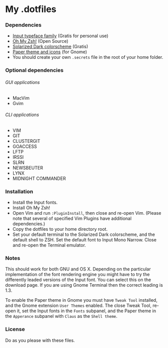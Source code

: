 My .dotfiles
============

### Dependencies ###
* [Input typeface family](http://input.fontbureau.com/) (Gratis for personal use)
* [Oh My Zsh!](http://ohmyz.sh/) (Open Source)
* [Solarized Dark colorscheme](http://ethanschoonover.com/solarized) (Gratis)
* [Paper theme and icons](http://snwh.org/paper/) (for Gnome)
* You should create your own `.secrets` file in the root of your home folder.

### Optional dependencies ###
###### GUI applications ######
* MacVim
* Gvim

###### CLI applications ######
* VIM
* GIT
* CLUSTERGIT
* GOACCESS
* LFTP
* IRSSI
* SLRN
* NEWSBEUTER
* LYNX
* MIDNIGHT COMMANDER

### Installation ###
* Install the Input fonts.
* Install Oh My Zsh!
* Open Vim and run `:PluginInstall`, then close and re-open Vim. (Please note that several of specified Vim Plugins have additional dependencies.)
* Copy the dotfiles to your home directory root.
* Set your default terminal to the Solarized Dark colorscheme, and the default shell to ZSH. Set the default font to Input Mono Narrow. Close and re-open the Terminal emulator.

### Notes ###
This should work for both GNU and OS X. Depending on the particular implementation of the font rendering engine you might have to try the differently leaded versions of the Input font. You can select this on the download page. If you are using Gnome Terminal then the correct leading is 1.3.

To enable the Paper theme in Gnome you must have `Tweak Tool` installed, and the Gnome extension `User Themes` enabled. The close Tweak Tool, re-open it, set the Input fonts in the `Fonts` subpanel, and the Paper theme in the `Apperance` subpanel with `Claus` as the `Shell theme`.

### License ###
Do as you please with these files.
